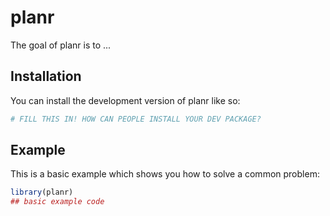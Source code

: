 
# planr

<!-- badges: start -->
<!-- badges: end -->

The goal of planr is to ...

## Installation

You can install the development version of planr like so:

``` r
# FILL THIS IN! HOW CAN PEOPLE INSTALL YOUR DEV PACKAGE?
```

## Example

This is a basic example which shows you how to solve a common problem:

``` r
library(planr)
## basic example code
```

